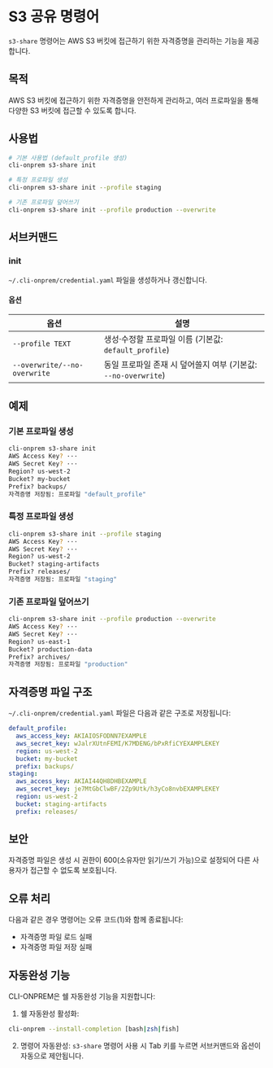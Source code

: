 # S3 공유 명령어

`s3-share` 명령어는 AWS S3 버킷에 접근하기 위한 자격증명을 관리하는 기능을 제공합니다.

## 목적

AWS S3 버킷에 접근하기 위한 자격증명을 안전하게 관리하고, 여러 프로파일을 통해 다양한 S3 버킷에 접근할 수 있도록 합니다.

## 사용법

```bash
# 기본 사용법 (default_profile 생성)
cli-onprem s3-share init

# 특정 프로파일 생성
cli-onprem s3-share init --profile staging

# 기존 프로파일 덮어쓰기
cli-onprem s3-share init --profile production --overwrite
```

## 서브커맨드

### init

`~/.cli-onprem/credential.yaml` 파일을 생성하거나 갱신합니다.

#### 옵션

| 옵션 | 설명 |
|------|------|
| `--profile TEXT` | 생성·수정할 프로파일 이름 (기본값: `default_profile`) |
| `--overwrite/--no-overwrite` | 동일 프로파일 존재 시 덮어쓸지 여부 (기본값: `--no-overwrite`) |

## 예제

### 기본 프로파일 생성

```bash
cli-onprem s3-share init
AWS Access Key? ···
AWS Secret Key? ···
Region? us-west-2
Bucket? my-bucket
Prefix? backups/
자격증명 저장됨: 프로파일 "default_profile"
```

### 특정 프로파일 생성

```bash
cli-onprem s3-share init --profile staging
AWS Access Key? ···
AWS Secret Key? ···
Region? us-west-2
Bucket? staging-artifacts
Prefix? releases/
자격증명 저장됨: 프로파일 "staging"
```

### 기존 프로파일 덮어쓰기

```bash
cli-onprem s3-share init --profile production --overwrite
AWS Access Key? ···
AWS Secret Key? ···
Region? us-east-1
Bucket? production-data
Prefix? archives/
자격증명 저장됨: 프로파일 "production"
```

## 자격증명 파일 구조

`~/.cli-onprem/credential.yaml` 파일은 다음과 같은 구조로 저장됩니다:

```yaml
default_profile:
  aws_access_key: AKIAIOSFODNN7EXAMPLE
  aws_secret_key: wJalrXUtnFEMI/K7MDENG/bPxRfiCYEXAMPLEKEY
  region: us-west-2
  bucket: my-bucket
  prefix: backups/
staging:
  aws_access_key: AKIAI44QH8DHBEXAMPLE
  aws_secret_key: je7MtGbClwBF/2Zp9Utk/h3yCo8nvbEXAMPLEKEY
  region: us-west-2
  bucket: staging-artifacts
  prefix: releases/
```

## 보안

자격증명 파일은 생성 시 권한이 600(소유자만 읽기/쓰기 가능)으로 설정되어 다른 사용자가 접근할 수 없도록 보호됩니다.

## 오류 처리

다음과 같은 경우 명령어는 오류 코드(1)와 함께 종료됩니다:
- 자격증명 파일 로드 실패
- 자격증명 파일 저장 실패

## 자동완성 기능

CLI-ONPREM은 쉘 자동완성 기능을 지원합니다:

1. 쉘 자동완성 활성화:
```bash
cli-onprem --install-completion [bash|zsh|fish]
```

2. 명령어 자동완성:
`s3-share` 명령어 사용 시 Tab 키를 누르면 서브커맨드와 옵션이 자동으로 제안됩니다.
